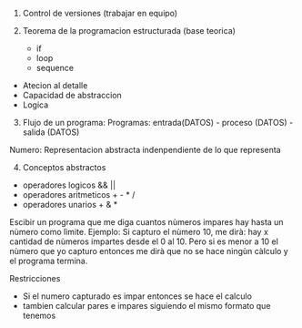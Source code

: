1. Control de versiones (trabajar en equipo)
2. Teorema de la programacion estructurada (base teorica)

   + if
   + loop
   + sequence

* Atecion al detalle
* Capacidad de abstraccion
* Logica

3. Flujo de un programa: Programas: entrada(DATOS) - proceso (DATOS) - salida (DATOS)

Numero: Representacion abstracta indenpendiente de lo que representa

4. Conceptos abstractos

 + operadores logicos && ||
 + operadores aritmeticos + - * /
 + operadores unarios + & *

 Escibir un programa que me diga cuantos nùmeros impares hay hasta un nùmero como lìmite. 
 Ejemplo: Si capturo el nùmero 10, me dirà: hay x cantidad de nùmeros impartes desde el 0 al 10.
 Pero si es menor a 10 el nùmero que yo capturo entonces me dirà que no se hace ningùn càlculo y el programa termina. 

Restricciones

 + Si el numero capturado es impar entonces se hace el calculo 
 + tambien calcular pares e impares siguiendo el mismo formato que tenemos